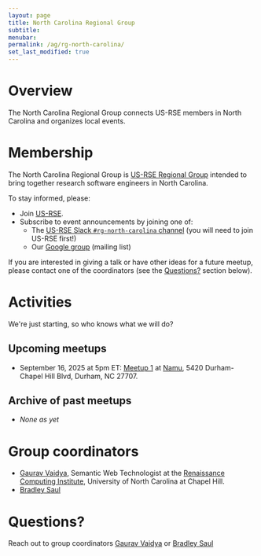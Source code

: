 ```yaml
---
layout: page
title: North Carolina Regional Group
subtitle:
menubar:
permalink: /ag/rg-north-carolina/
set_last_modified: true
---
```


# Overview

The North Carolina Regional Group connects US-RSE members in North Carolina and organizes local events.

# Membership

The North Carolina Regional Group is <a href="{{site.baseurl}}/about/affinity-groups/">US-RSE Regional Group</a>
intended to bring together research software engineers in North Carolina.

To stay informed, please:

* Join [US-RSE](https://us-rse.org/join/).
* Subscribe to event announcements by joining one of:
  * The [US-RSE Slack `#rg-north-carolina` channel](https://usrse.slack.com/messages/rg-north-carolina) (you will need to join US-RSE first!)
  * Our [Google group](https://groups.google.com/a/us-rse.org/g/rg-north-carolina/about) (mailing list)

If you are interested in giving a talk or have other ideas for a future meetup, please contact one of the coordinators (see the [Questions?](#questions) section below).

# Activities

We're just starting, so who knows what we will do?

## Upcoming meetups

- September 16, 2025 at 5pm ET: [Meetup 1]({{site.baseurl}}/events/2025/2025-09-rg-nc-meetup-1/) at [Namu](https://www.yelp.com/biz/namu-durham), 5420 Durham-Chapel Hill Blvd, Durham, NC 27707.

## Archive of past meetups

- _None as yet_

# Group coordinators

- [Gaurav Vaidya](https://www.ggvaidya.com/), Semantic Web Technologist at the [Renaissance Computing Institute](https://renci.org/), University of North Carolina at Chapel Hill.
- [Bradley Saul](https://www.functionalstatistics.com/)

# Questions?

Reach out to group coordinators
[Gaurav Vaidya](mailto:gaurav@ggvaidya.com) or
[Bradley Saul](mailto:bradleysaul@fastmail.com)
